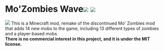# Mo'Zombies Wave![](https://cf.way2muchnoise.eu/444779.svg) ![](https://cf.way2muchnoise.eu/versions/For%20MC_444779_all.svg)
![](https://imgur.com/a/j972dID.png)
This is a Minecraft mod, remake of the discontinued Mo' Zombies mod that adds 14 new mobs to the game, including 13 different types of zombies and a player-based mobs.   
**There is no commercial interest in this project, and it is under the MIT license.**
